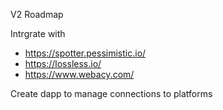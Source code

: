 V2 Roadmap 

Intrgrate with 
- https://spotter.pessimistic.io/
- https://lossless.io/
- https://www.webacy.com/


Create dapp to manage connections to platforms 

